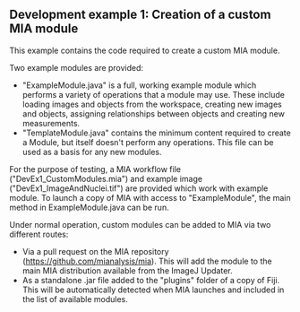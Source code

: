 Development example 1: Creation of a custom MIA module
---------------------------------

This example contains the code required to create a custom MIA module.  

Two example modules are provided:
- "ExampleModule.java" is a full, working example module which performs a variety of operations that a module may use.  These include loading images and objects from the workspace, creating new images and objects, assigning relationships between objects and creating new measurements.
- "TemplateModule.java" contains the minimum content required to create a Module, but itself doesn't perform any operations.  This file can be used as a basis for any new modules.

For the purpose of testing, a MIA workflow file ("DevEx1_CustomModules.mia") and example image ("DevEx1_ImageAndNuclei.tif") are provided which work with example module.  To launch a copy of MIA with access to "ExampleModule", the main method in ExampleModule.java can be run.  

Under normal operation, custom modules can be added to MIA via two different routes:
- Via a pull request on the MIA repository (https://github.com/mianalysis/mia).  This will add the module to the main MIA distribution available from the ImageJ Updater.
- As a standalone .jar file added to the "plugins" folder of a copy of Fiji.  This will be automatically detected when MIA launches and included in the list of available modules.